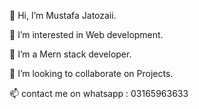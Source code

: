 👋 Hi, I’m Mustafa Jatozaii.

👀 I’m interested in Web development.

🌱 I’m a Mern stack developer.

💞️ I’m looking to collaborate on Projects.

📫 contact me on whatsapp : 03165963633


<!--
**mustu633/mustu633** is a ✨ _special_ ✨ repository because its `README.md` (this file) appears on your GitHub profile.

Here are some ideas to get you started:

- 🔭 I’m currently working on ...
- 🌱 I’m currently learning ...
- 👯 I’m looking to collaborate on ...
- 🤔 I’m looking for help with ...
- 💬 Ask me about ...
- 📫 How to reach me: ...
- 😄 Pronouns: ...
- ⚡ Fun fact: ...
-->
